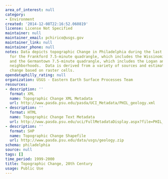 ```yaml
---
area_of_interest: null
category:
- Environment
created: '2014-12-08T22:16:52.060819'
license: License Not Specified
maintainer: null
maintainer_email: pchirico@usgs.gov
maintainer_link: null
maintainer_phone: null
notes: Data depicts topographic Change in Philadelphia during the last century. Specifically,
  for the Frankford 7.5-minute quadrangle, which includes the Wissinoming neighborhood,
  and the Germantown 7.5-minute quadrangle, which includes the Logan and Feltonville
  neighborhoods.  Data is derived from a variety of sources and estimates elevation
  change based on raster cells.
opendataphilly_rating: null
organization: USGS - Eastern Earth Surface Processes Team
resources:
- description: ''
  format: XML
  name: Topographic Change XML Metadata
  url: http://www.pasda.psu.edu/pasda/UCI_Metadata/PHIL_geology.xml
- description: ''
  format: HTML
  name: Topographic Change Text Metadata
  url: http://www.pasda.psu.edu/uci/FullMetadataDisplay.aspx?file=PHIL_geology.xml
- description: ''
  format: SHP
  name: Topographic Change Shapefile
  url: http://www.pasda.psu.edu/data/usgs/geology.zip
schema: philadelphia
source: null
tags: []
time_period: 1999-2000
title: Topographic Change, 20th Century
usage: Public Use
---
```

